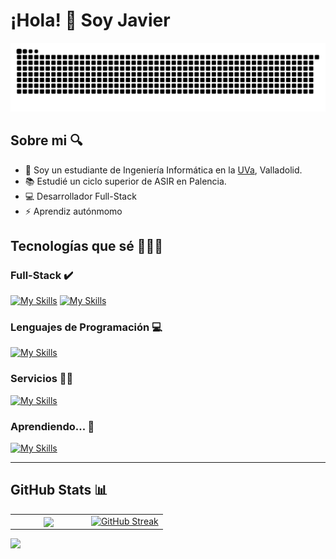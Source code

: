 # ¡Hola! 👋 Soy Javier 

<p align = "center">
	<img src = "https://raw.githubusercontent.com/7oSkaaa/7oSkaaa/output/github-contribution-grid-snake.svg" alt = "Snake Game"/>
</p>

## Sobre mi 🔍


- 🚀 Soy un estudiante de Ingeniería Informática en la [UVa](https://www.inf.uva.es/), Valladolid.
- 📚 Estudié un ciclo superior de ASIR en Palencia.
- 💻 Desarrollador Full-Stack
- ⚡ Aprendiz autónmomo


## Tecnologías que sé 👨🏻‍💻

### Full-Stack ✔️

[![My Skills](https://skillicons.dev/icons?i=js,html,css,jquery&perline=4)](https://skillicons.dev)
[![My Skills](https://skillicons.dev/icons?i=php,mysql)](https://skillicons.dev)


### Lenguajes de Programación 💻

[![My Skills](https://skillicons.dev/icons?i=java,py)](https://skillicons.dev)

### Servicios 👨‍🔧

[![My Skills](https://skillicons.dev/icons?i=azure,aws,github)](https://skillicons.dev)

### Aprendiendo... 🔋

[![My Skills](https://skillicons.dev/icons?i=docker,react,c)](https://skillicons.dev)
___

## GitHub Stats 📊

<p align="center">
<table align="center">
<tr border="none">

<td width="50%" align="center">
  
  <img  align="center"  src="https://github-readme-stats-anuraghazra1.vercel.app/api/top-langs/?username=Javier0703&theme=dark&hide_border=false&no-bg=true&no-frame=true&langs_count=8&layout=compact"/>

</td>

<td width="50%" align="center">
<a href="https://git.io/streak-stats"><img src="https://streak-stats.demolab.com?user=Javier0703&theme=dark&locale=es&date_format=M%20j%5B%2C%20Y%5D" alt="GitHub Streak" /></a>
</td>
</tr>
</table>
</p>        

<img src="https://user-images.githubusercontent.com/73097560/115834477-dbab4500-a447-11eb-908a-139a6edaec5c.gif">